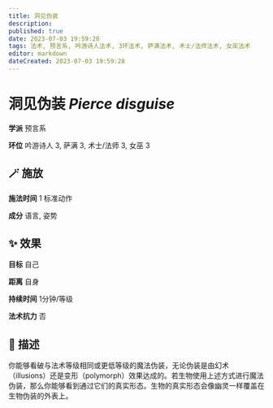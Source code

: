 ```yaml
---
title: 洞见伪装
description: 
published: true
date: 2023-07-03 19:59:28
tags: 法术, 预言系, 吟游诗人法术, 3环法术, 萨满法术, 术士/法师法术, 女巫法术
editor: markdown
dateCreated: 2023-07-03 19:59:28
---
```


# **洞见伪装** *Pierce disguise*

**学派** 预言系 

**环位** 吟游诗人 3, 萨满 3, 术士/法师 3, 女巫 3

## 🪄 施放

**施法时间** 1 标准动作

**成分** 语言, 姿势

## ✨ 效果 

**目标** 自己 

**距离** 自身  

**持续时间** 1分钟/等级 

**法术抗力** 否

## 📖 描述

你能够看破与法术等级相同或更低等级的魔法伪装，无论伪装是由幻术（illusions）还是变形（polymorph）效果达成的。若生物使用上述方式进行魔法伪装，那么你能够看到通过它们的真实形态。生物的真实形态会像幽灵一样覆盖在生物伪装的外表上。
    